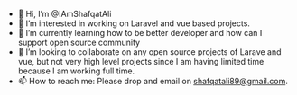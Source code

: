 - 👋 Hi, I’m @IAmShafqatAli
- 👀 I’m interested in working on Laravel and vue based projects.
- 🌱 I’m currently learning how to be better developer and how can I support open source community
- 💞️ I’m looking to collaborate on any open source projects of Larave and vue, but not very high level projects since I am having limited time because I am working full time.
- 📫 How to reach me: Please drop and email on shafqatali89@gmail.com.

<!---
IAmShafqatAli/IAmShafqatAli is a ✨ special ✨ repository because its `README.md` (this file) appears on your GitHub profile.
You can click the Preview link to take a look at your changes.
--->
